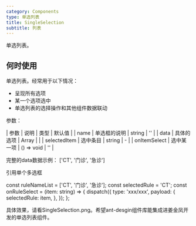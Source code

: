 ```yaml
---
category: Components
type: 单选列表
title: SingleSelection
subtitle: 列表
---
```


单选列表。

## 何时使用

单选列表。经常用于以下情况：

- 呈现所有选项
- 某一个选项选中
- 单选列表的选择操作和其他组件数据联动

参数：

| 参数 | 说明 | 类型 | 默认值 |
| name | 单选框的说明 | string | '' |
| data | 具体的选项 | Array<string> |  |
| selectedItem | 选中条目 | string | - |
| onItemSelect | 选中某一项 | () => void | '' |

完整的data数据示例：
['CT', '门诊', '急诊']

引用单个多选框
<SingleSelection
  data={ruleNameList}
  name="规则列表"
  selectedItem={selectedRule}
  onItemSelect={onRuleSelect}
/>

const ruleNameList = ['CT', '门诊', '急诊'];
const selectedRule = 'CT';
const onRuleSelect = (item: string) => {
  dispatch({
    type: 'xxx/xxx',
    payload: {
      selectedRule: item,
    },
  });
};

具体效果，请看SingleSelection.png。希望ant-desgin组件库能集成进姜金凤开发的单选列表组件。